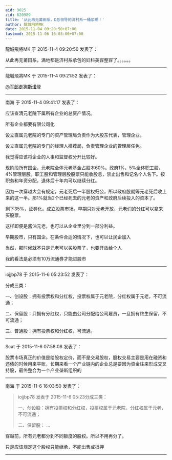 ```yaml
---
aid: 9025
zid: 620989
title: '从此再无莆田系，D总领导的济村系一桶浆糊！'
author: 龍城飛將MK
date: 2015-11-04 09:20:50+07:00
lastmod: 2015-11-06 16:03:00+07:00
---
```


龍城飛將MK 于 2015-11-4 09:20:50 发表了：

从此再无莆田系，满地都是济村系承包的妇科美容整容了。。。。。。

---------

龍城飛將MK 于 2015-11-4 09:21:52 发表了：

[@军部走狗斯诺登](https://bbs.northdy.com/home.php?mod=space&uid=69519)

---------

南海 于 2015-11-4 09:41:17 发表了：

应该查清元老院下属所有企业的总资产情况。

所有企业都要有限公司化

设立直属元老院的专门的资产管理局负责作为大股东代表，管理企业。

设立直属元老院的专门的经理人推荐局，负责管理企业的管理层任免。

我觉得应该将企业的人事和监督权分开比较好。

现阶段所有国企，元老院全体元老基金占股本60%。政府1%，5%全体职工股，4%管理层股。职工股和管理层股股票只能收股息，禁止出售和记名个人名下。按职务和年资分配，退休后十年内可以继续分红。

因为一次穿越大会有规定，元老死后一半股权归公，所以政府股就等元老死后收上来的这一半。那1%就当2个已经死去的元老的资产和政府后续投入的资本了。

剩下35%，证券化。成立股票市场。早期只对元老开放，元老们的分红可以拿来买股票。

这样即便是酱油元老，也可以从企业里分到一部分利益。

早期股市，只有国企。在条件合适的情况下，也可以让民企加入

当然，那时候就不只是元老可以买股票了，也要开放给个人

我的看法是必须有10万流通券才能进股市

---------

iojjbp78 于 2015-11-6 05:23:52 发表了：

分成三类：

一、创设股：拥有投票权和分红权，投票权属于元老院，分红权属于元老，不可流通；

二、保留股：只拥有分红权，只能由公司分配给公司雇员，一旦拥有终生保留，不可流通；

三、普通股：拥有投票权和分红权，可流通。

---------

Scat 于 2015-11-6 07:58:08 发表了：

股票市场真正的价值是给股权定价，而不是交易股权，股权交易主要是用在融资和还债的时候用来平账，长期来看一个产业链内的企业总是要因为资金往来形成交叉持股，最终整合为一个产业垄断组织的

---------

南海 于 2015-11-6 16:03:50 发表了：

> iojjbp78 发表于 2015-11-6 05:23分成三类：
> 
> 一、创设股：拥有投票权和分红权，投票权属于元老院，分红权属于元老，不可流通；
> 
> 二、保留股： ...



穿越前，所有元老都分到不同额度的股权。所以不用再分了。

只是应该规定这个股权只能继承，不能出售或抵押

---------


